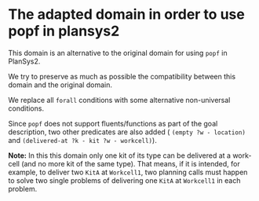 # The adapted domain in order to use popf in plansys2

This domain is an alternative to the original domain for using `popf` in PlanSys2.

We try to preserve as much as possible the compatibility between this domain and the original domain. 

We replace all `forall` conditions with some alternative non-universal conditions. 

Since `popf` does not support fluents/functions as part of the goal description, two other predicates are also added ( `(empty ?w - location)` and `(delivered-at ?k - kit ?w - workcell)`). 

**Note:** In this this domain only one kit of its type can be delivered at a work-cell (and no more kit of the same type). That means, if it is intended, for example, to deliver two `KitA` at `Workcell1`, two planning calls must happen to solve two single problems of delivering one `KitA` at `Workcell1` in each problem.
